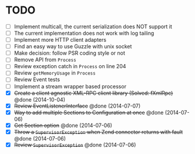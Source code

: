 # TODO

- [ ] Implement multicall, the current serialization does NOT support it
- [ ] The current implementation does not work with log tailing
- [ ] Implement more HTTP client adapters
- [ ] Find an easy way to use Guzzle with unix socket
- [ ] Make decision: follow PSR coding style or not
- [ ] Remove API from `Process`
- [ ] Review exception catch in `Process` on line 204
- [ ] Review `getMemoryUsage` in `Process`
- [ ] Review Event tests
- [ ] Implement a stream wrapper based processor
- [x] ~~Create a client agnostic XML-RPC client library (Solved: fXmlRpc)~~ @done (2014-10-04)
- [x] ~~Review EventListenerInterface~~ @done (2014-07-07)
- [x] ~~Way to add multiple Sections to Configuration at once~~ @done (2014-07-06)
- [x] ~~Get Section option~~ @done (2014-07-06)
- [x] ~~Throw a `SupervisorException` when Zend connector returns with fault~~ @done (2014-07-06)
- [x] ~~Review `SupervisorException`~~ @done (2014-07-06)
